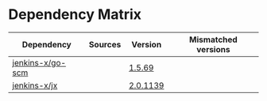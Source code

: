 # Dependency Matrix

Dependency | Sources | Version | Mismatched versions
---------- | ------- | ------- | -------------------
[jenkins-x/go-scm](https://github.com/jenkins-x/go-scm) |  | [1.5.69]() | 
[jenkins-x/jx](https://github.com/jenkins-x/jx) |  | [2.0.1139](https://github.com/jenkins-x/jx/releases/tag/v2.0.1139) | 
